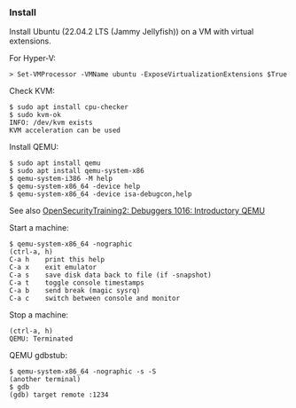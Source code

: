 ### Install

Install Ubuntu (22.04.2 LTS (Jammy Jellyfish)) on a VM with virtual extensions.

For Hyper-V:
```
> Set-VMProcessor -VMName ubuntu -ExposeVirtualizationExtensions $True
```

Check KVM:
```
$ sudo apt install cpu-checker
$ sudo kvm-ok
INFO: /dev/kvm exists
KVM acceleration can be used
```

Install QEMU:
```
$ sudo apt install qemu
$ sudo apt install qemu-system-x86
$ qemu-system-i386 -M help
$ qemu-system-x86_64 -device help
$ qemu-system-x86_64 -device isa-debugcon,help
```

See also [OpenSecurityTraining2: Debuggers 1016: Introductory QEMU](https://p.ost2.fyi/courses/course-v1:OpenSecurityTraining2+Dbg1016_2023v1+2023_v1/course/)

Start a machine:
```
$ qemu-system-x86_64 -nographic
(ctrl-a, h)
C-a h    print this help
C-a x    exit emulator
C-a s    save disk data back to file (if -snapshot)
C-a t    toggle console timestamps
C-a b    send break (magic sysrq)
C-a c    switch between console and monitor
```

Stop a machine:
```
(ctrl-a, h)
QEMU: Terminated
```

QEMU gdbstub:
```
$ qemu-system-x86_64 -nographic -s -S
(another terminal)
$ gdb
(gdb) target remote :1234
```
